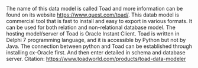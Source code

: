 The name of this data model is called Toad and more information can be found on its website https://www.quest.com/toad/. 
This datab model is commercial tool that is fast to install and easy to export in various formats. 
It can be used for both relation and non-relational database model.
The hosting model/server of Toad is Oracle Instant Client.
Toad is written in Delphi 7 programming language, and it is accessible by Python but not by Java. The connection between python and Toad can be established through installing cx-Oracle first. And then enter detailed in schema and database server. 
Citation: https://www.toadworld.com/products/toad-data-modeler
